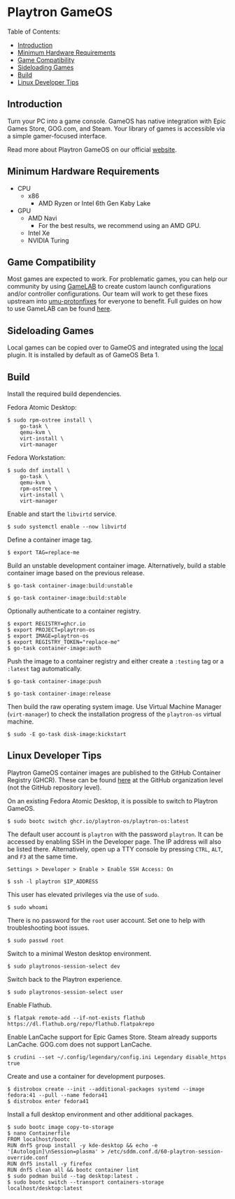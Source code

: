 # Playtron GameOS

Table of Contents:
- [Introduction](#introduction)
- [Minimum Hardware Requirements](#minimum-hardware-requirements)
- [Game Compatibility](#game-compatibility)
- [Sideloading Games](#sideloading-games)
- [Build](#build)
- [Linux Developer Tips](#linux-developer-tips)

## Introduction

Turn your PC into a game console. GameOS has native integration with Epic Games Store, GOG.com, and Steam. Your library of games is accessible via a simple gamer-focused interface.

Read more about Playtron GameOS on our official [website](https://www.playtron.one/).

## Minimum Hardware Requirements

- CPU
    - x86
        - AMD Ryzen or Intel 6th Gen Kaby Lake
- GPU
    - AMD Navi
        - For the best results, we recommend using an AMD GPU.
    - Intel Xe
    - NVIDIA Turing

## Game Compatibility

Most games are expected to work. For problematic games, you can help our community by using [GameLAB](https://github.com/playtron-os/gamelab) to create custom launch configurations and/or controller configurations. Our team will work to get these fixes upstream into [umu-protonfixes](https://github.com/Open-Wine-Components/umu-protonfixes) for everyone to benefit. Full guides on how to use GameLAB can be found [here](https://www.playtron.one/contribute).

## Sideloading Games

Local games can be copied over to GameOS and integrated using the [local](https://github.com/playtron-os/plugin-local) plugin. It is installed by default as of GameOS Beta 1.

## Build

Install the required build dependencies.

Fedora Atomic Desktop:

```
$ sudo rpm-ostree install \
    go-task \
    qemu-kvm \
    virt-install \
    virt-manager
```

Fedora Workstation:

```
$ sudo dnf install \
    go-task \
    qemu-kvm \
    rpm-ostree \
    virt-install \
    virt-manager
```

Enable and start the `libvirtd` service.

```
$ sudo systemctl enable --now libvirtd
```

Define a container image tag.

```
$ export TAG=replace-me
```

Build an unstable development container image. Alternatively, build a stable container image based on the previous release.

```
$ go-task container-image:build:unstable
```

```
$ go-task container-image:build:stable
```

Optionally authenticate to a container registry.

```
$ export REGISTRY=ghcr.io
$ export PROJECT=playtron-os
$ export IMAGE=playtron-os
$ export REGISTRY_TOKEN="replace-me"
$ go-task container-image:auth
```

Push the image to a container registry and either create a `:testing` tag or a `:latest` tag automatically.

```
$ go-task container-image:push
```

```
$ go-task container-image:release
```

Then build the raw operating system image. Use Virtual Machine Manager (`virt-manager`) to check the installation progress of the `playtron-os` virtual machine.

```
$ sudo -E go-task disk-image:kickstart
```

## Linux Developer Tips

Playtron GameOS container images are published to the GitHub Container Registry (GHCR). These can be found [here](https://github.com/orgs/playtron-os/packages/container/package/playtron-os) at the GitHub organization level (not the GitHub repository level).

On an existing Fedora Atomic Desktop, it is possible to switch to Playtron GameOS.

```
$ sudo bootc switch ghcr.io/playtron-os/playtron-os:latest
```

The default user account is `playtron` with the password `playtron`. It can be accessed by enabling SSH in the Developer page. The IP address will also be listed there. Alternatively, open up a TTY console by pressing `CTRL`, `ALT`, and `F3` at the same time.

```
Settings > Developer > Enable > Enable SSH Access: On
```

```
$ ssh -l playtron $IP_ADDRESS
```

This user has elevated privileges via the use of `sudo`.

```
$ sudo whoami
```

There is no password for the `root` user account. Set one to help with troubleshooting boot issues.

```
$ sudo passwd root
```

Switch to a minimal Weston desktop environment.

```
$ sudo playtronos-session-select dev
```

Switch back to the Playtron experience.

```
$ sudo playtronos-session-select user
```

Enable Flathub.

```
$ flatpak remote-add --if-not-exists flathub https://dl.flathub.org/repo/flathub.flatpakrepo
```

Enable LanCache support for Epic Games Store. Steam already supports LanCache. GOG.com does not support LanCache.

```
$ crudini --set ~/.config/legendary/config.ini Legendary disable_https true
```

Create and use a container for development purposes.

```
$ distrobox create --init --additional-packages systemd --image fedora:41 --pull --name fedora41
$ distrobox enter fedora41
```

Install a full desktop environment and other additional packages.

```
$ sudo bootc image copy-to-storage
$ nano Containerfile
FROM localhost/bootc
RUN dnf5 group install -y kde-desktop && echo -e '[Autologin]\nSession=plasma' > /etc/sddm.conf.d/60-playtron-session-override.conf
RUN dnf5 install -y firefox
RUN dnf5 clean all && bootc container lint
$ sudo podman build --tag desktop:latest .
$ sudo bootc switch --transport containers-storage localhost/desktop:latest
```
